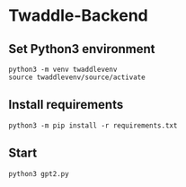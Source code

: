# Twaddle-Backend

## Set Python3 environment
```
python3 -m venv twaddlevenv
source twaddlevenv/source/activate
```

## Install requirements
```
python3 -m pip install -r requirements.txt
```

## Start
```
python3 gpt2.py
```
